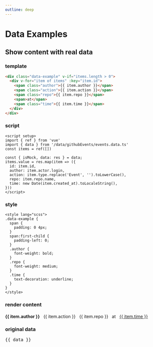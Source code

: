 ```yaml
---
outline: deep
---
```


# Data Examples

## Show content with real data

### template

```html
<div class="data-example" v-if="items.length > 0">
  <div v-for="item of items" :key="item.id">
    <span class="author">{{ item.author }}</span>
    <span class="action">{{ item.action }}</span>
    <span class="repo">{{ item.repo }}</span>
    <span>at</span>
    <span class="time">{{ item.time }}</span>
  </div>
</div>
```

### script

```vue
<script setup>
import { ref } from 'vue'
import { data } from '/data/githubEvents/events.data.ts'
const items = ref([])

const { isMock, data: res } = data;
items.value = res.map(item => ({
  id: item.id,
  author: item.actor.login,
  action: item.type.replace('Event', '').toLowerCase(),
  repo: item.repo.name,
  time: new Date(item.created_at).toLocaleString(),
}))
</script>
```

### style

```vue
<style lang="scss">
.data-example {
  span {
    padding: 0 4px;
  }
  span:first-child {
    padding-left: 0;
  }
  .author {
    font-weight: bold;
  }
  .repo {
    font-weight: medium;
  }
  .time {
    text-decoration: underline;
  }
}
</style>
```

### render content

<div class="data-example" v-if="items.length > 0">
  <div v-for="item of items" :key="item.id">
    <span class="author">{{ item.author }}</span>
    <span class="action">{{ item.action }}</span>
    <span class="repo">{{ item.repo }}</span>
    <span>at</span>
    <span class="time">{{ item.time }}</span>
  </div>
</div>

<script setup>
import { ref } from 'vue'
import { data } from '/data/githubEvents/events.data.ts'
const items = ref([])

const { isMock, data: res } = data;
items.value = res.map(item => ({
  id: item.id,
  author: item.actor.login,
  action: item.type.replace('Event', '').toLowerCase(),
  repo: item.repo.name,
  time: new Date(item.created_at).toLocaleString(),
}))
</script>

<style lang="scss">
.data-example {
  margin: 20px 0;
  span {
    padding: 0 4px;
  }
  span:first-child {
    padding-left: 0;
  }
  .author {
    font-weight: bold;
  }
  .repo {
    font-weight: medium;
  }
  .time {
    text-decoration: underline;
  }
}
</style>

### original data

<pre>{{ data }}</pre>